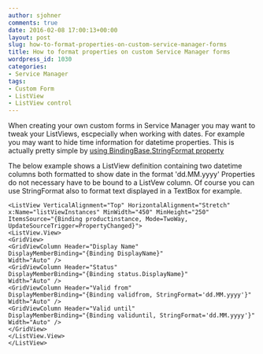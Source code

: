 ```yaml
---
author: sjohner
comments: true
date: 2016-02-08 17:00:13+00:00
layout: post
slug: how-to-format-properties-on-custom-service-manager-forms
title: How to format properties on custom Service Manager forms
wordpress_id: 1030
categories:
- Service Manager
tags:
- Custom Form
- ListView
- ListView control
---
```


When creating your own custom forms in Service Manager you may want to tweak your ListViews, escpecially when working with dates. For example you may want to hide time information for datetime properties. This is actually pretty simple by [using BindingBase.StringFormat property](https://msdn.microsoft.com/en-us/library/system.windows.data.bindingbase.stringformat%28v=vs.110%29.aspx)

The below example shows a ListView definition containing two datetime columns both formatted to show date in the format 'dd.MM.yyyy'
Properties do not necessary have to be bound to a ListVew column. Of course you can use StringFormat also to format text displayed in a TextBox for example.

    
    <ListView VerticalAlignment="Top" HorizontalAlignment="Stretch" x:Name="listViewInstances" MinWidth="450" MinHeight="250" ItemsSource="{Binding productinstance, Mode=TwoWay, UpdateSourceTrigger=PropertyChanged}">
    <ListView.View>
    <GridView>
    <GridViewColumn Header="Display Name"
    DisplayMemberBinding="{Binding DisplayName}"
    Width="Auto" />
    <GridViewColumn Header="Status"
    DisplayMemberBinding="{Binding status.DisplayName}"
    Width="Auto" />
    <GridViewColumn Header="Valid from"
    DisplayMemberBinding="{Binding validfrom, StringFormat='dd.MM.yyyy'}"
    Width="Auto" />
    <GridViewColumn Header="Valid until"
    DisplayMemberBinding="{Binding validuntil, StringFormat='dd.MM.yyyy'}"
    Width="Auto" />
    </GridView>
    </ListView.View>
    </ListView>
